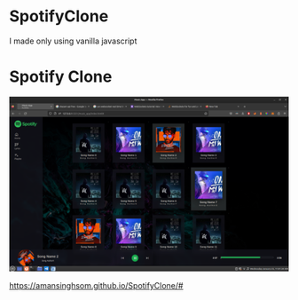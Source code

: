 # SpotifyClone
I made only using vanilla javascript


<h1>Spotify Clone </h1>
<img src="https://github.com/amansinghsom/SpotifyClone/blob/master/images/Screenshot%20from%202023-01-25%2011-01-30.png" alt="Image" />

https://amansinghsom.github.io/SpotifyClone/#
